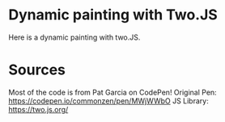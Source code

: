 # Dynamic painting with Two.JS
Here is a dynamic painting with two.JS.

# Sources
Most of the code is from Pat Garcia on CodePen!
Original Pen: https://codepen.io/commonzen/pen/MWjWWbO
JS Library: https://two.js.org/